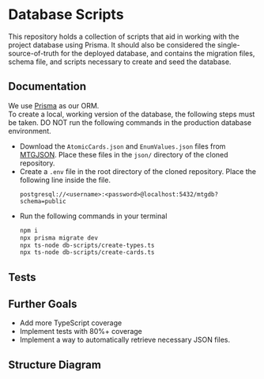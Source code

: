 # Database Scripts
<!-- Enter a description for the repository -->

This repository holds a collection of scripts that aid in working with the project database using Prisma. It should also be considered the single-source-of-truth for the deployed database, and contains the migration files, schema file, and scripts necessary to create and seed the database.

## Documentation
<!-- What does this repository do? Is there anything the user needs to do? Is there an end-user? -->

We use [Prisma](https://www.prisma.io/) as our ORM.  
To create a local, working version of the database, the following steps must be taken. DO NOT run the following commands in the production database environment.

- Download the `AtomicCards.json` and `EnumValues.json` files from [MTGJSON](https://mtgjson.com/downloads/all-files/). Place these files in the `json/` directory of the cloned repository.
- Create a `.env` file in the root directory of the cloned repository. Place the following line inside the file. 
  ```
  postgresql://<username>:<password>@localhost:5432/mtgdb?schema=public
  ```
- Run the following commands in your terminal
  ```bash
  npm i
  npx prisma migrate dev
  npx ts-node db-scripts/create-types.ts
  npx ts-node db-scripts/create-cards.ts
  ```


## Tests
<!-- Are there any tests? How was it tested? -->

## Further Goals
<!-- Any further goals -->
- Add more TypeScript coverage
- Implement tests with 80%+ coverage
- Implement a way to automatically retrieve necessary JSON files.

## Structure Diagram
<!-- Is there a diagram for this project? Should there be one? -->

<!-- Delete any headings that are unused -->